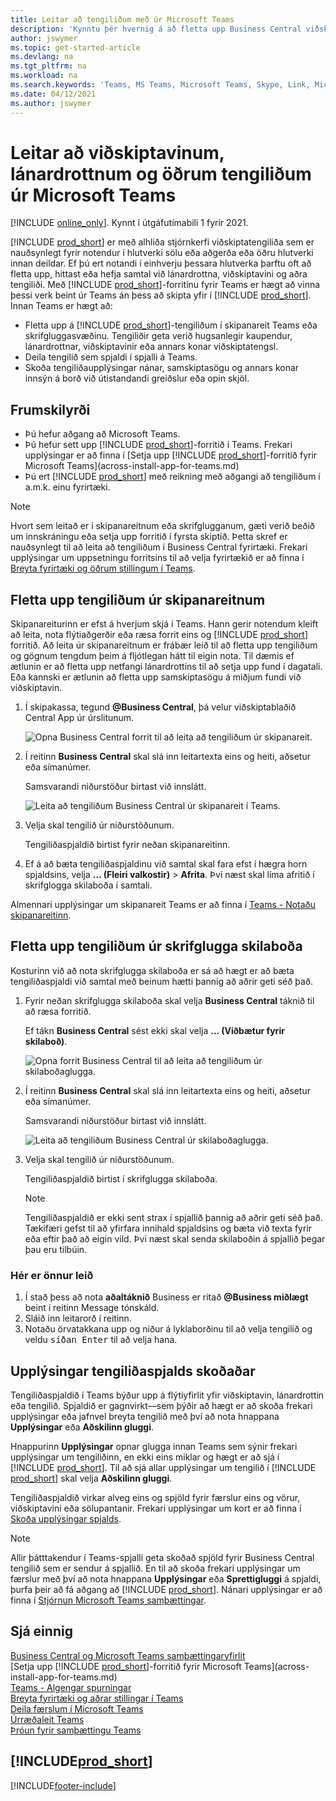```yaml
---
title: Leitar að tengiliðum með úr Microsoft Teams
description: 'Kynntu þér hvernig á að fletta upp Business Central viðskiptavinum, lánardrottnum og öðrum tengiliðum úr Microsoft Teams.'
author: jswymer
ms.topic: get-started-article
ms.devlang: na
ms.tgt_pltfrm: na
ms.workload: na
ms.search.keywords: 'Teams, MS Teams, Microsoft Teams, Skype, Link, Microsoft 365, contacts, search, messaging extensions'
ms.date: 04/12/2021
ms.author: jswymer
---
```


# <a name="searching-for-customers-vendors-and-other-contacts-from-microsoft-teams" />Leitar að viðskiptavinum, lánardrottnum og öðrum tengiliðum úr Microsoft Teams

[!INCLUDE [online_only](includes/online_only.md)]. Kynnt í útgáfutímabili 1 fyrir 2021.

[!INCLUDE [prod_short](includes/prod_short.md)] er með alhliða stjórnkerfi viðskiptatengiliða sem er nauðsynlegt fyrir notendur í hlutverki sölu eða aðgerða eða öðru hlutverki innan deildar. Ef þú ert notandi í einhverju þessara hlutverka þarftu oft að fletta upp, hittast eða hefja samtal við lánardrottna, viðskiptavini og aðra tengiliði. Með [!INCLUDE [prod_short](includes/prod_short.md)]-forritinu fyrir Teams er hægt að vinna þessi verk beint úr Teams án þess að skipta yfir í [!INCLUDE [prod_short](includes/prod_short.md)]. Innan Teams er hægt að:

- Fletta upp á [!INCLUDE [prod_short](includes/prod_short.md)]-tengiliðum í skipanareit Teams eða skrifgluggasvæðinu. Tengiliðir geta verið hugsanlegir kaupendur, lánardrottnar, viðskiptavinir eða annars konar viðskiptatengsl.
- Deila tengilið sem spjaldi í spjalli á Teams.
- Skoða tengiliðaupplýsingar nánar, samskiptasögu og annars konar innsýn á borð við útistandandi greiðslur eða opin skjöl.

## <a name="prerequisites" />Frumskilyrði

- Þú hefur aðgang að Microsoft Teams.
- Þú hefur sett upp [!INCLUDE [prod_short](includes/prod_short.md)]-forritið  í Teams. Frekari upplýsingar er að finna í [Setja upp [!INCLUDE [prod_short](includes/prod_short.md)]-forritið fyrir Microsoft Teams](across-install-app-for-teams.md)
- Þú ert [!INCLUDE [prod_short](includes/prod_short.md)] með reikning með aðgangi að tengiliðum í a.m.k. einu fyrirtæki.

> [!NOTE]
> Hvort sem leitað er í skipanareitnum eða skrifglugganum, gæti verið beðið um innskráningu eða setja upp forritið í fyrsta skiptið. Þetta skref er nauðsynlegt til að leita að tengiliðum í Business Central fyrirtæki. Frekari upplýsingar um uppsetningu forritsins til að velja fyrirtækið er að finna í [Breyta fyrirtæki og öðrum stillingum í Teams](across-teams-settings.md).

## <a name="look-up-contacts-from-the-command-box" />Fletta upp tengiliðum úr skipanareitnum

Skipanareiturinn er efst á hverjum skjá í Teams. Hann gerir notendum kleift að leita, nota flýtiaðgerðir eða ræsa forrit eins og [!INCLUDE [prod_short](includes/prod_short.md)] forritið. Að leita úr skipanareitnum er frábær leið til að fletta upp tengiliðum og gögnum tengdum þeim á fljótlegan hátt til eigin nota. Til dæmis ef ætlunin er að fletta upp netfangi lánardrottins til að setja upp fund í dagatali. Eða kannski er ætlunin að fletta upp samskiptasögu á miðjum fundi við viðskiptavin.

1. Í skipakassa, tegund  **@Business  Central**, þá velur viðskiptablaðið Central App úr úrslitunum.

    ![Opna Business Central forrit til að leita að tengiliðum úr skipanareit.](media/teams-contacts-command-1.png)

2. Í reitinn **Business Central** skal slá inn leitartexta eins og heiti, aðsetur eða símanúmer.

    Samsvarandi niðurstöður birtast við innslátt.

    ![Leita að tengiliðum Business Central úr skipanareit í Teams.](media/teams-contacts-command-2.png)
3. Velja skal tengilið úr niðurstöðunum.

    Tengiliðaspjaldið birtist fyrir neðan skipanareitinn.

4. Ef á að bæta tengiliðaspjaldinu við samtal skal fara efst í hægra horn spjaldsins, velja **... (Fleiri valkostir)** > **Afrita**. Því næst skal líma afritið í skrifglogga skilaboða í samtali.  

Almennari upplýsingar um skipanareit Teams er að finna í [Teams - Notaðu skipanareitinn](https://support.microsoft.com/en-us/office/use-the-command-box-13c4e429-7324-4886-b377-5dbed539193b).

## <a name="look-up-contacts-from-the-message-compose-box" />Fletta upp tengiliðum úr skrifglugga skilaboða

Kosturinn við að nota skrifglugga skilaboða er sá að hægt er að bæta tengiliðaspjaldi við samtal með beinum hætti þannig að aðrir geti séð það.

1. Fyrir neðan skrifglugga skilaboða skal velja **Business Central** táknið til að ræsa forritið.

    Ef tákn **Business Central** sést ekki skal velja **... (Viðbætur fyrir skilaboð)**.

    ![Opna forrit Business Central til að leita að tengiliðum úr skilaboðaglugga.](media/teams-contacts-message-box.png)

2. Í reitinn **Business Central** skal slá inn leitartexta eins og heiti, aðsetur eða símanúmer.

    Samsvarandi niðurstöður birtast við innslátt.

    ![Leita að tengiliðum Business Central úr skilaboðaglugga.](media/teams-contacts-5.png)
3. Velja skal tengilið úr niðurstöðunum.

    Tengiliðaspjaldið birtist í skrifglugga skilaboða.

    > [!NOTE]
    > Tengiliðaspjaldið er ekki sent strax í spjallið þannig að aðrir geti séð það. Tækifæri gefst til að yfirfara innihald spjaldsins og bæta við texta fyrir eða eftir það að eigin vild. Því næst skal senda skilaboðin á spjallið þegar þau eru tilbúin.

### <a name="heres-another-way" />Hér er önnur leið

1. Í stað þess að nota  **aðaltáknið**  Business er ritað  **@Business  miðlægt**  beint í reitinn Message tónskáld.
2. Sláið inn leitarorð í reitinn.
3. Notaðu örvatakkana upp og niður á lyklaborðinu til að velja tengilið og veldu  <kbd>síðan Enter</kbd>  til að velja hana.

## <a name="viewing-contact-card-details" />Upplýsingar tengiliðaspjalds skoðaðar

Tengiliðaspjaldið í Teams býður upp á flýtiyfirlit yfir viðskiptavin, lánardrottin eða tengilið. Spjaldið er gagnvirkt&mdash;sem þýðir að hægt er að skoða frekari upplýsingar eða jafnvel breyta tengilið með því að nota hnappana **Upplýsingar** eða **Aðskilinn gluggi**.

Hnappurinn **Upplýsingar** opnar glugga innan Teams sem sýnir frekari upplýsingar um tengiliðinn, en ekki eins miklar og hægt er að sjá í [!INCLUDE [prod_short](includes/prod_short.md)]. Til að sjá allar upplýsingar um tengilið í [!INCLUDE [prod_short](includes/prod_short.md)] skal velja **Aðskilinn gluggi**.

Tengiliðaspjaldið virkar alveg eins og spjöld fyrir færslur eins og vörur, viðskiptavini eða sölupantanir. Frekari upplýsingar um kort er að finna í [Skoða upplýsingar spjalds](across-working-with-teams.md#view-card-details).

> [!NOTE]
> Allir þátttakendur í Teams-spjalli geta skoðað spjöld fyrir Business Central tengilið sem er sendur á spjallið. En til að skoða frekari upplýsingar um færslur með því að nota hnappana **Upplýsingar** eða **Sprettigluggi** á spjaldi, þurfa þeir að fá aðgang að [!INCLUDE [prod_short](includes/prod_short.md)]. Nánari upplýsingar er að finna í [Stjórnun Microsoft Teams samþættingar](admin-teams-integration.md#minimum-requirements-1).

## <a name="see-also" />Sjá einnig

[Business Central og Microsoft Teams samþættingaryfirlit](across-teams-overview.md)  
[Setja upp [!INCLUDE [prod_short](includes/prod_short.md)]-forritið fyrir Microsoft Teams](across-install-app-for-teams.md)  
[Teams - Algengar spurningar](teams-faq.md)  
[Breyta fyrirtæki og aðrar stillingar í Teams](across-teams-settings.md)  
[Deila færslum í Microsoft Teams](across-working-with-teams.md)  
[Úrræðaleit Teams](admin-teams-troubleshooting.md)  
[Þróun fyrir samþættingu Teams](/dynamics365/business-central/dev-itpro/developer/devenv-develop-for-teams)  

## <a name="includeprodshortincludesfreetrialmdmd" />[!INCLUDE[prod_short](includes/free_trial_md.md)]


[!INCLUDE[footer-include](includes/footer-banner.md)]
